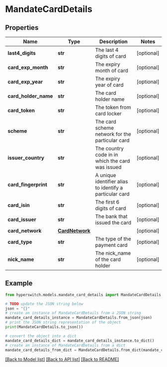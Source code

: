 # MandateCardDetails


## Properties

Name | Type | Description | Notes
------------ | ------------- | ------------- | -------------
**last4_digits** | **str** | The last 4 digits of card | [optional] 
**card_exp_month** | **str** | The expiry month of card | [optional] 
**card_exp_year** | **str** | The expiry year of card | [optional] 
**card_holder_name** | **str** | The card holder name | [optional] 
**card_token** | **str** | The token from card locker | [optional] 
**scheme** | **str** | The card scheme network for the particular card | [optional] 
**issuer_country** | **str** | The country code in in which the card was issued | [optional] 
**card_fingerprint** | **str** | A unique identifier alias to identify a particular card | [optional] 
**card_isin** | **str** | The first 6 digits of card | [optional] 
**card_issuer** | **str** | The bank that issued the card | [optional] 
**card_network** | [**CardNetwork**](CardNetwork.md) |  | [optional] 
**card_type** | **str** | The type of the payment card | [optional] 
**nick_name** | **str** | The nick_name of the card holder | [optional] 

## Example

```python
from hyperswitch.models.mandate_card_details import MandateCardDetails

# TODO update the JSON string below
json = "{}"
# create an instance of MandateCardDetails from a JSON string
mandate_card_details_instance = MandateCardDetails.from_json(json)
# print the JSON string representation of the object
print(MandateCardDetails.to_json())

# convert the object into a dict
mandate_card_details_dict = mandate_card_details_instance.to_dict()
# create an instance of MandateCardDetails from a dict
mandate_card_details_from_dict = MandateCardDetails.from_dict(mandate_card_details_dict)
```
[[Back to Model list]](../README.md#documentation-for-models) [[Back to API list]](../README.md#documentation-for-api-endpoints) [[Back to README]](../README.md)


